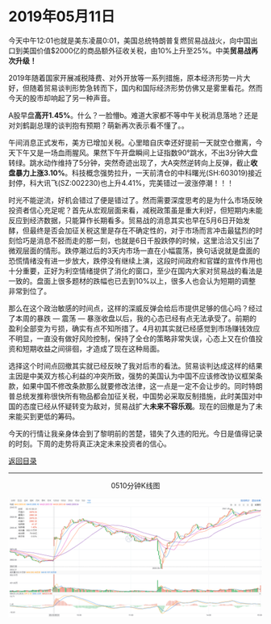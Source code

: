 # 2019年05月11日

今天中午12:01也就是美东凌晨0:01，美国总统特朗普复燃贸易战战火，向中国出口到美国价值$2000亿的商品额外征收关税，由10%上升至25%。中美**贸易战再次升级！**

2019年随着国家开展减税降费、对外开放等一系列措施，原本经济形势一片大好，但随着贸易谈判形势急转而下，国内和国际经济形势仿佛又是雾里看花。然而今天的股市却响起了另一种声音。

A股早盘**高开1.45%**。什么？一脸懵b。难道大家都不等中午关税消息落地？还是对刘鹤副总理的谈判抱有预期？萌新再次表示看不懂了。。

午间消息正式发布，美方已增加关税。心里暗自庆幸还好提前一天就空仓撤离，今天下午又是一场血雨腥风。果然下午开盘瞬间上证指数90°跳水，不出3分钟大盘转绿。跳水动作维持了5分钟，突然奇迹出现了，大A突然逆转向上反弹，截止**收盘暴力上涨3.10%**。科技概念强势拉升，一天前清仓的中科曙光(SH:603019)接近封停，科大讯飞(SZ:002230)也上升4.41%，完美错过一波涨停潮！！！

时光不能逆流，好机会错过了便是错过了。然而需要深度思考的是为什么市场反映投资者信心充足呢？首先从宏观层面来看，减税政策虽是重大利好，但短期内未能反应到经济数据，只能算作长期看多。贸易战的消息其实也早在5月6日开始发酵，但最终是否会加征关税这里是存在不确定性的，对于市场而言冲击最猛烈的时刻恰巧是消息不胫而走的那一刻，也就是6日千股跌停的时候，这里洽洽又引出了微观层面的情形。跌停潮过后的3天内市场一直在小幅震荡，换句话说就是盘面的恐慌情绪没有进一步放大，跌停没有继续上演，这段时间政府和官媒的宣传作用也十分重要，正好为利空情绪提供了消化的窗口，至少在国内大家对贸易战的看法是一致的。盘面上很多题材的跌幅也已去到10%以上，很多人也会认为短期的调整非常到位了。

那么在这个政治敏感的时间点，这样的深威反弹会给后市提供足够的信心吗？经过了本周的暴跌 — 震荡 — 暴涨收盘以后，我的心态已经有点无法承受了。前期的盈利全部变为亏损，确实有点不知所措了。4月初其实就已经感觉到市场赚钱效应不明显，一直没有做好风险控制，保持了全仓的策略非常失误，心态上又在价值投资和短期收益之间徘徊，才造成了现在这种局面。

选择这个时间点回撤其实就已经反映了我对后市的看法。贸易谈判达成这样的结果主因是中美双方核心利益的冲突所致，强势的美国认为中国不应该修改协议框架条款，如果中国不修改条款那么就要修改法律，这一点是一定不会让步的。同时特朗普总统发推称很快所有物品都会加征关税，中国势必采取反制措施，此时美国对中国的态度已经从怀疑转变为敌对，贸易战扩大**未来不容乐观**。现在的回撤是为了未来能买到更低的筹码。

今天的行情让我亲身体会到了黎明前的苦楚，错失了久违的阳光。今日是值得记录的时刻。下周的走势将真正决定未来投资者的信心。

[返回目录](return)

---

<center>0510分钟K线图</center>

![K minute](https://github.com/gdoggy/investment-diary/blob/master/2019/RunChart/0510.png)

[return]:https://github.com/gdoggy/investment-diary/blob/master/README.md